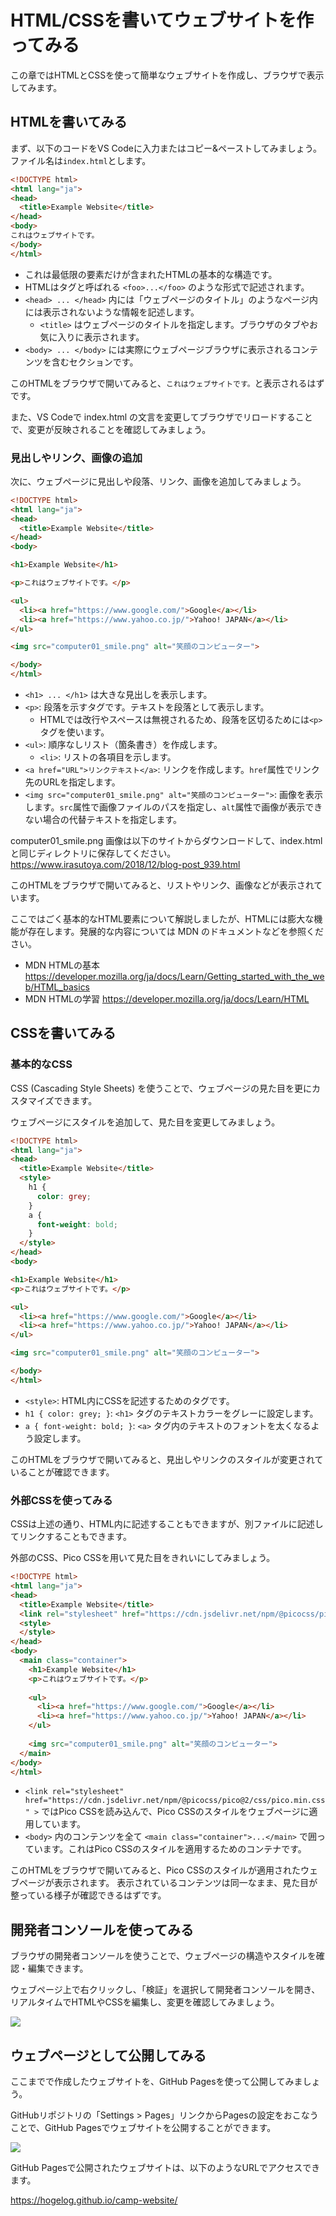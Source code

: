 # HTML/CSSを書いてウェブサイトを作ってみる
この章ではHTMLとCSSを使って簡単なウェブサイトを作成し、ブラウザで表示してみます。

## HTMLを書いてみる

まず、以下のコードをVS Codeに入力またはコピー&ペーストしてみましょう。ファイル名は`index.html`とします。

```html
<!DOCTYPE html>
<html lang="ja">
<head>
  <title>Example Website</title>
</head>
<body>
これはウェブサイトです。
</body>
</html>
```

- これは最低限の要素だけが含まれたHTMLの基本的な構造です。
- HTMLはタグと呼ばれる `<foo>...</foo>` のような形式で記述されます。
- `<head> ... </head>` 内には「ウェブページのタイトル」のようなページ内には表示されないような情報を記述します。
  - `<title>` はウェブページのタイトルを指定します。ブラウザのタブやお気に入りに表示されます。
- `<body> ... </body>` には実際にウェブページブラウザに表示されるコンテンツを含むセクションです。

このHTMLをブラウザで開いてみると、`これはウェブサイトです。`と表示されるはずです。

また、VS Codeで index.html の文言を変更してブラウザでリロードすることで、変更が反映されることを確認してみましょう。

### 見出しやリンク、画像の追加

次に、ウェブページに見出しや段落、リンク、画像を追加してみましょう。

```html
<!DOCTYPE html>
<html lang="ja">
<head>
  <title>Example Website</title>
</head>
<body>

<h1>Example Website</h1>

<p>これはウェブサイトです。</p>

<ul>
  <li><a href="https://www.google.com/">Google</a></li>
  <li><a href="https://www.yahoo.co.jp/">Yahoo! JAPAN</a></li>
</ul>

<img src="computer01_smile.png" alt="笑顔のコンピューター">

</body>
</html>
```

- `<h1> ... </h1>` は大きな見出しを表示します。
- `<p>`: 段落を示すタグです。テキストを段落として表示します。
  - HTMLでは改行やスペースは無視されるため、段落を区切るためには`<p>`タグを使います。
- `<ul>`: 順序なしリスト（箇条書き）を作成します。
  - `<li>`: リストの各項目を示します。
- `<a href="URL">リンクテキスト</a>`: リンクを作成します。`href`属性でリンク先のURLを指定します。
- `<img src="computer01_smile.png" alt="笑顔のコンピューター">`: 画像を表示します。`src`属性で画像ファイルのパスを指定し、`alt`属性で画像が表示できない場合の代替テキストを指定します。

computer01_smile.png 画像は以下のサイトからダウンロードして、index.html と同じディレクトリに保存してください。
https://www.irasutoya.com/2018/12/blog-post_939.html

このHTMLをブラウザで開いてみると、リストやリンク、画像などが表示されています。

ここではごく基本的なHTML要素について解説しましたが、HTMLには膨大な機能が存在します。発展的な内容については MDN のドキュメントなどを参照ください。

- MDN HTMLの基本 <https://developer.mozilla.org/ja/docs/Learn/Getting_started_with_the_web/HTML_basics>
- MDN HTMLの学習 <https://developer.mozilla.org/ja/docs/Learn/HTML>

## CSSを書いてみる

### 基本的なCSS
CSS (Cascading Style Sheets) を使うことで、ウェブページの見た目を更にカスタマイズできます。

ウェブページにスタイルを追加して、見た目を変更してみましょう。

```html
<!DOCTYPE html>
<html lang="ja">
<head>
  <title>Example Website</title>
  <style>
    h1 {
      color: grey;
    }
    a {
      font-weight: bold;
    }
  </style>
</head>
<body>

<h1>Example Website</h1>
<p>これはウェブサイトです。</p>

<ul>
  <li><a href="https://www.google.com/">Google</a></li>
  <li><a href="https://www.yahoo.co.jp/">Yahoo! JAPAN</a></li>
</ul>

<img src="computer01_smile.png" alt="笑顔のコンピューター">

</body>
</html>
```

- `<style>`: HTML内にCSSを記述するためのタグです。
- `h1 { color: grey; }`: `<h1>` タグのテキストカラーをグレーに設定します。
- `a { font-weight: bold; }`: `<a>` タグ内のテキストのフォントを太くなるよう設定します。

このHTMLをブラウザで開いてみると、見出しやリンクのスタイルが変更されていることが確認できます。

### 外部CSSを使ってみる
CSSは上述の通り、HTML内に記述することもできますが、別ファイルに記述してリンクすることもできます。

外部のCSS、Pico CSSを用いて見た目をきれいにしてみましょう。

```html
<!DOCTYPE html>
<html lang="ja">
<head>
  <title>Example Website</title>
  <link rel="stylesheet" href="https://cdn.jsdelivr.net/npm/@picocss/pico@2/css/pico.min.css" >
  <style>
  </style>
</head>
<body>
  <main class="container">
    <h1>Example Website</h1>
    <p>これはウェブサイトです。</p>
    
    <ul>
      <li><a href="https://www.google.com/">Google</a></li>
      <li><a href="https://www.yahoo.co.jp/">Yahoo! JAPAN</a></li>
    </ul>
    
    <img src="computer01_smile.png" alt="笑顔のコンピューター">
  </main>
</body>
</html>
```

- `<link rel="stylesheet" href="https://cdn.jsdelivr.net/npm/@picocss/pico@2/css/pico.min.css" >` ではPico CSSを読み込んで、Pico CSSのスタイルをウェブページに適用しています。
- `<body>` 内のコンテンツを全て `<main class="container">...</main>` で囲っています。これはPico CSSのスタイルを適用するためのコンテナです。

このHTMLをブラウザで開いてみると、Pico CSSのスタイルが適用されたウェブページが表示されます。
表示されているコンテンツは同一なまま、見た目が整っている様子が確認できるはずです。

## 開発者コンソールを使ってみる

ブラウザの開発者コンソールを使うことで、ウェブページの構造やスタイルを確認・編集できます。

ウェブページ上で右クリックし、「検証」を選択して開発者コンソールを開き、リアルタイムでHTMLやCSSを編集し、変更を確認してみましょう。

![](images/02-website-developertool.png)


## ウェブページとして公開してみる

ここまでで作成したウェブサイトを、GitHub Pagesを使って公開してみましょう。

GitHubリポジトリの「Settings > Pages」リンクからPagesの設定をおこなうことで、GitHub Pagesでウェブサイトを公開することができます。

![](images/02-github-pages.png)

GitHub Pagesで公開されたウェブサイトは、以下のようなURLでアクセスできます。

<https://hogelog.github.io/camp-website/>
